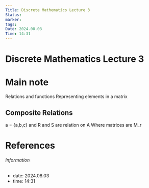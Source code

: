 ```yaml
---
Title: Discrete Mathematics Lecture 3
Status: 
marker: 
tags: 
Date: 2024.08.03
Time: 14:31
---
```

# Discrete Mathematics Lecture 3

# Main note

Relations and functions Representing elements in a matrix 
## Composite Relations
a = {a,b,c} and R and S are relation on A
	Where matrices are M_r
# References


###### Information
- date: 2024.08.03
- time: 14:31